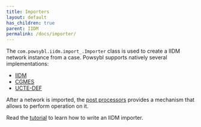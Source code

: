 ```yaml
---
title: Importers
layout: default
has_children: true
parent: IIDM
permalink: /docs/importer/
---
```


The `com.powsybl.iidm.import_.Importer` class is used to create a IIDM network instance from a case. Powsybl supports
natively several implementations:
- [IIDM](iidm.md)
- [CGMES](cgmes.md)
- [UCTE-DEF](ucte.md)

After a network is imported, the [post processors](post-processor/index.md) provides a mechanism that allows to
perform operation on it.

Read the [tutorial](../../tutorials/iidm/importer.md) to learn how to write an IIDM importer.
